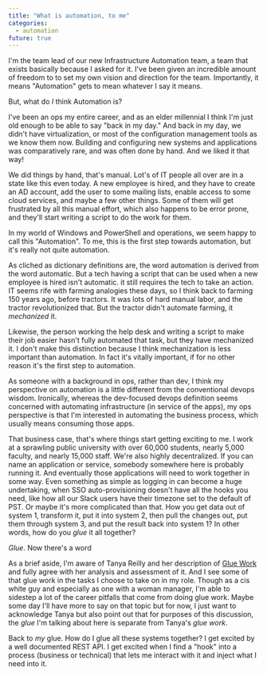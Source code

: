 ```yaml
---
title: "What is automation, to me"
categories:
  - automation
future: true
---
```


I'm the team lead of our new Infrastructure Automation team, a team that exists basically because I asked for it. I've been given an incredible amount of freedom to  to set my own vision and direction for the team. Importantly, it means "Automation" gets to mean whatever I say it means.

But, what do _I_ think Automation is?

I've been an ops my entire career, and as an elder millennial I think I'm just old enough to be able to say "back in my day."
And back in my day, we didn't have virtualization, or most of the configuration management tools as we know them now.
Building and configuring new systems and applications was comparatively rare, and was often done by hand. And we liked it that way!

We did things by hand, that's manual.
Lot's of IT people all over are in a state like this even today.
A new employee is hired, and they have to create an AD account,
add the user to some mailing lists, enable access to some cloud services,
and maybe a few other things.
Some of them will get frustrated by all this manual effort, which also happens to be error prone, and they'll start writing a script to do the work for them.

In my world of Windows and PowerShell and operations, we seem happy to call this "Automation".
To me, this is the first step towards automation, but it's really not quite automation.

As cliched as dictionary definitions are, the word automation is derived from the word automatic.
But a tech having a script that can be used when a new employee is hired isn't automatic. it still requires the tech to take an action.
IT seems rife with farming analogies these days, so I think back to farming 150 years ago, before tractors.
It was lots of hard manual labor, and the tractor revolutionized that.
But the tractor didn't automate farming, it _mechanized_ it.

Likewise, the person working the help desk and writing a script to make their job easier hasn't fully automated that task, but they have mechanized it.
I don't make this distinction because I think mechanization is less important than automation. In fact it's vitally important, if for no other reason it's the first step to automation.

As someone with a background in ops, rather than dev, I think my perspective on automation is a little different from the conventional devops wisdom.
Ironically, whereas the dev-focused devops definition seems concerned with automating infrastructure (in service of the apps),
my ops perspective is that I'm interested in automating the business process, which usually means consuming those apps.

That business case, that's where things start getting exciting to me.
I work at a sprawling public university with over 60,000 students,
nearly 5,000 faculty, and nearly 15,000 staff.
We're also highly decentralized.
If you can name an application or service, somebody somewhere here is probably running it.
And eventually those applications will need to work together in some way.
Even something as simple as logging in can become a huge undertaking,
when SSO auto-provisioning doesn't have all the hooks you need,
like how all our Slack users have their timezone set to the default of PST.
Or maybe it's more complicated than that. How you get data out of system 1,
transform it, put it into system 2, then pull the changes out,
put them through system 3, and put the result back into system 1?
In other words, how do you _glue_ it all together?

_Glue_. Now there's a word

As a brief aside, I'm aware of Tanya Reilly and her description of [Glue Work](https://noidea.dog/glue)
and fully agree with her analysis and assessment of it.
And I see some of that glue work in the tasks I choose to take on in my role.
Though as a cis white guy and especially as one with a woman manager,
I'm able to sidestep a lot of the career pitfalls that come from doing glue work.
Maybe some day I'll have more to say on that topic but for now,
I just want to acknowledge Tanya but also point out that for purposes of
this discussion, the _glue_ I'm talking about here is separate from Tanya's _glue work_.

Back to _my_ glue. How do I glue all these systems together?
I get excited by a well documented REST API.
I get excited when I find a "hook" into a process (business or technical)
that lets me interact with it and inject what I need into it.
